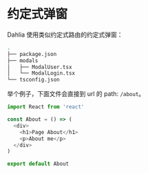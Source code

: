 # 约定式弹窗

Dahlia 使用类似约定式路由的约定式弹窗：

```bash
.
├── package.json
├── modals
│   ├── ModalUser.tsx 
│   └── ModalLogin.tsx
└── tsconfig.json
```

举个例子，下面文件会直接到 url 的 path: `/about`。

```js
import React from 'react'

const About = () => (
  <div>
    <h1>Page About</h1>
    <p>About me</p>
  </div>
)

export default About
```
